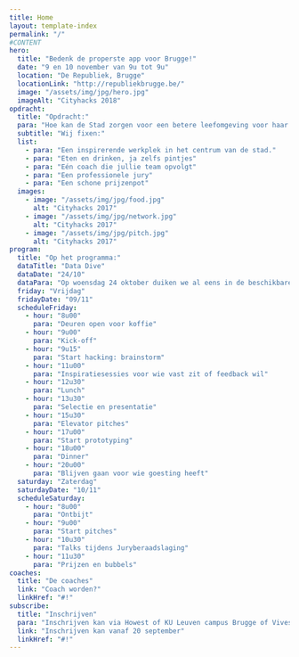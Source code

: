 ```yaml
---
title: Home
layout: template-index
permalink: "/"
#CONTENT
hero:
  title: "Bedenk de properste app voor Brugge!"
  date: "9 en 10 november van 9u tot 9u"
  location: "De Republiek, Brugge"
  locationLink: "http://republiekbrugge.be/"
  image: "/assets/img/jpg/hero.jpg"
  imageAlt: "Cityhacks 2018"
opdracht:
  title: "Opdracht:"
  para: "Hoe kan de Stad zorgen voor een betere leefomgeving voor haar inwoners. Bedenk een app die steunt op open data en toon aan hoe deze mensen zal helpen. Dat kan een app voor het web, je telefoon of een nieuw uitgevonden toestel zijn."
  subtitle: "Wij fixen:"
  list:
    - para: "Een inspirerende werkplek in het centrum van de stad."
    - para: "Eten en drinken, ja zelfs pintjes"
    - para: "Eén coach die jullie team opvolgt"
    - para: "Een professionele jury"
    - para: "Een schone prijzenpot"
  images:
    - image: "/assets/img/jpg/food.jpg"
      alt: "Cityhacks 2017"
    - image: "/assets/img/jpg/network.jpg"
      alt: "Cityhacks 2017"
    - image: "/assets/img/jpg/pitch.jpg"
      alt: "Cityhacks 2017"
program:
  title: "Op het programma:"
  dataTitle: "Data Dive"
  dataDate: "24/10"
  dataPara: "Op woensdag 24 oktober duiken we al eens in de beschikbare data en geven we de volledige uitleg hoe we het gaan aanpakken. Afspraak om 19u in de Republiek."
  friday: "Vrijdag"
  fridayDate: "09/11"
  scheduleFriday:
    - hour: "8u00"
      para: "Deuren open voor koffie"
    - hour: "9u00"
      para: "Kick-off"
    - hour: "9u15"
      para: "Start hacking: brainstorm"
    - hour: "11u00"
      para: "Inspiratiesessies voor wie vast zit of feedback wil"
    - hour: "12u30"
      para: "Lunch"
    - hour: "13u30"
      para: "Selectie en presentatie"
    - hour: "15u30"
      para: "Elevator pitches"
    - hour: "17u00"
      para: "Start prototyping"
    - hour: "18u00"
      para: "Dinner"
    - hour: "20u00"
      para: "Blijven gaan voor wie goesting heeft"
  saturday: "Zaterdag"
  saturdayDate: "10/11"
  scheduleSaturday:
    - hour: "8u00"
      para: "Ontbijt"
    - hour: "9u00"
      para: "Start pitches"
    - hour: "10u30"
      para: "Talks tijdens Juryberaadslaging"
    - hour: "11u30"
      para: "Prijzen en bubbels"
coaches:
  title: "De coaches"
  link: "Coach worden?"
  linkHref: "#!"
subscribe:
  title: "Inschrijven"
  para: "Inschrijven kan via Howest of KU Leuven campus Brugge of Vives. Of als je inschrijft als team van 6."
  link: "Inschrijven kan vanaf 20 september"
  linkHref: "#!"
---
```


